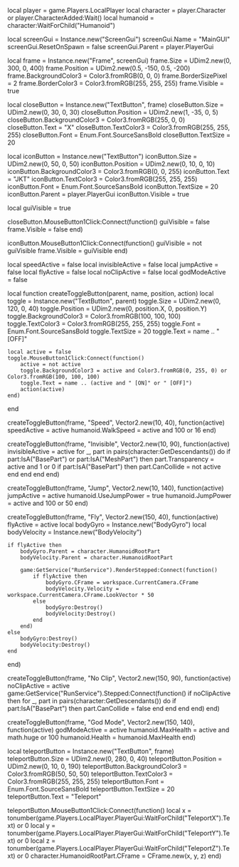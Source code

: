 local player = game.Players.LocalPlayer
local character = player.Character or player.CharacterAdded:Wait()
local humanoid = character:WaitForChild("Humanoid")

local screenGui = Instance.new("ScreenGui")
screenGui.Name = "MainGUI"
screenGui.ResetOnSpawn = false
screenGui.Parent = player.PlayerGui

local frame = Instance.new("Frame", screenGui)
frame.Size = UDim2.new(0, 300, 0, 400)
frame.Position = UDim2.new(0.5, -150, 0.5, -200)
frame.BackgroundColor3 = Color3.fromRGB(0, 0, 0)
frame.BorderSizePixel = 2
frame.BorderColor3 = Color3.fromRGB(255, 255, 255)
frame.Visible = true

local closeButton = Instance.new("TextButton", frame)
closeButton.Size = UDim2.new(0, 30, 0, 30)
closeButton.Position = UDim2.new(1, -35, 0, 5)
closeButton.BackgroundColor3 = Color3.fromRGB(255, 0, 0)
closeButton.Text = "X"
closeButton.TextColor3 = Color3.fromRGB(255, 255, 255)
closeButton.Font = Enum.Font.SourceSansBold
closeButton.TextSize = 20

local iconButton = Instance.new("TextButton")
iconButton.Size = UDim2.new(0, 50, 0, 50)
iconButton.Position = UDim2.new(0, 10, 0, 10)
iconButton.BackgroundColor3 = Color3.fromRGB(0, 0, 255)
iconButton.Text = "JKT"
iconButton.TextColor3 = Color3.fromRGB(255, 255, 255)
iconButton.Font = Enum.Font.SourceSansBold
iconButton.TextSize = 20
iconButton.Parent = player.PlayerGui
iconButton.Visible = true

local guiVisible = true

closeButton.MouseButton1Click:Connect(function()
    guiVisible = false
    frame.Visible = false
end)

iconButton.MouseButton1Click:Connect(function()
    guiVisible = not guiVisible
    frame.Visible = guiVisible
end)

local speedActive = false
local invisibleActive = false
local jumpActive = false
local flyActive = false
local noClipActive = false
local godModeActive = false

local function createToggleButton(parent, name, position, action)
    local toggle = Instance.new("TextButton", parent)
    toggle.Size = UDim2.new(0, 120, 0, 40)
    toggle.Position = UDim2.new(0, position.X, 0, position.Y)
    toggle.BackgroundColor3 = Color3.fromRGB(100, 100, 100)
    toggle.TextColor3 = Color3.fromRGB(255, 255, 255)
    toggle.Font = Enum.Font.SourceSansBold
    toggle.TextSize = 20
    toggle.Text = name .. " [OFF]"

    local active = false
    toggle.MouseButton1Click:Connect(function()
        active = not active
        toggle.BackgroundColor3 = active and Color3.fromRGB(0, 255, 0) or Color3.fromRGB(100, 100, 100)
        toggle.Text = name .. (active and " [ON]" or " [OFF]")
        action(active)
    end)
end

createToggleButton(frame, "Speed", Vector2.new(10, 40), function(active)
    speedActive = active
    humanoid.WalkSpeed = active and 100 or 16
end)

createToggleButton(frame, "Invisible", Vector2.new(10, 90), function(active)
    invisibleActive = active
    for _, part in pairs(character:GetDescendants()) do
        if part:IsA("BasePart") or part:IsA("MeshPart") then
            part.Transparency = active and 1 or 0
            if part:IsA("BasePart") then
                part.CanCollide = not active
            end
        end
    end
end)

createToggleButton(frame, "Jump", Vector2.new(10, 140), function(active)
    jumpActive = active
    humanoid.UseJumpPower = true
    humanoid.JumpPower = active and 100 or 50
end)

createToggleButton(frame, "Fly", Vector2.new(150, 40), function(active)
    flyActive = active
    local bodyGyro = Instance.new("BodyGyro")
    local bodyVelocity = Instance.new("BodyVelocity")

    if flyActive then
        bodyGyro.Parent = character.HumanoidRootPart
        bodyVelocity.Parent = character.HumanoidRootPart

        game:GetService("RunService").RenderStepped:Connect(function()
            if flyActive then
                bodyGyro.CFrame = workspace.CurrentCamera.CFrame
                bodyVelocity.Velocity = workspace.CurrentCamera.CFrame.LookVector * 50
            else
                bodyGyro:Destroy()
                bodyVelocity:Destroy()
            end
        end)
    else
        bodyGyro:Destroy()
        bodyVelocity:Destroy()
    end
end)

createToggleButton(frame, "No Clip", Vector2.new(150, 90), function(active)
    noClipActive = active
    game:GetService("RunService").Stepped:Connect(function()
        if noClipActive then
            for _, part in pairs(character:GetDescendants()) do
                if part:IsA("BasePart") then
                    part.CanCollide = false
                end
            end
        end
    end)
end)

createToggleButton(frame, "God Mode", Vector2.new(150, 140), function(active)
    godModeActive = active
    humanoid.MaxHealth = active and math.huge or 100
    humanoid.Health = humanoid.MaxHealth
end)

local teleportButton = Instance.new("TextButton", frame)
teleportButton.Size = UDim2.new(0, 280, 0, 40)
teleportButton.Position = UDim2.new(0, 10, 0, 190)
teleportButton.BackgroundColor3 = Color3.fromRGB(50, 50, 50)
teleportButton.TextColor3 = Color3.fromRGB(255, 255, 255)
teleportButton.Font = Enum.Font.SourceSansBold
teleportButton.TextSize = 20
teleportButton.Text = "Teleport"

teleportButton.MouseButton1Click:Connect(function()
    local x = tonumber(game.Players.LocalPlayer.PlayerGui:WaitForChild("TeleportX").Text) or 0
    local y = tonumber(game.Players.LocalPlayer.PlayerGui:WaitForChild("TeleportY").Text) or 0
    local z = tonumber(game.Players.LocalPlayer.PlayerGui:WaitForChild("TeleportZ").Text) or 0
    character.HumanoidRootPart.CFrame = CFrame.new(x, y, z)
end)